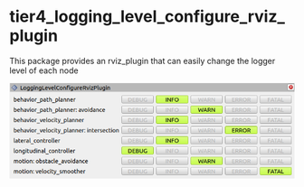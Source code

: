 # tier4_logging_level_configure_rviz_plugin

This package provides an rviz_plugin that can easily change the logger level of each node


![](tier4_logging_level_configure_rviz_plugin.png)
